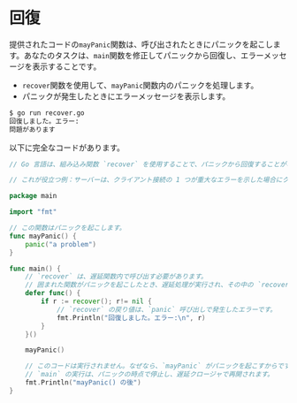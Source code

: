 # 回復

提供されたコードの`mayPanic`関数は、呼び出されたときにパニックを起こします。あなたのタスクは、`main`関数を修正してパニックから回復し、エラーメッセージを表示することです。

- `recover`関数を使用して、`mayPanic`関数内のパニックを処理します。
- パニックが発生したときにエラーメッセージを表示します。

```sh
$ go run recover.go
回復しました。エラー:
問題があります
```

以下に完全なコードがあります。

```go
// Go 言語は、組み込み関数 `recover` を使用することで、パニックから回復することが可能です。`recover` は、パニックがプログラムを中断するのを防ぎ、代わりに実行を続けることができます。

// これが役立つ例：サーバーは、クライアント接続の 1 つが重大なエラーを示した場合にクラッシュしたくありません。代わりに、サーバーはその接続を閉じて、他のクライアントにサービスを続けたいと思います。実際、これが Go の `net/http` が HTTP サーバーに対してデフォルトで行っていることです。

package main

import "fmt"

// この関数はパニックを起こします。
func mayPanic() {
	panic("a problem")
}

func main() {
	// `recover` は、遅延関数内で呼び出す必要があります。
	// 囲まれた関数がパニックを起こしたとき、遅延処理が実行され、その中の `recover` 呼び出しがパニックをキャッチします。
	defer func() {
		if r := recover(); r!= nil {
			// `recover` の戻り値は、`panic` 呼び出しで発生したエラーです。
			fmt.Println("回復しました。エラー:\n", r)
		}
	}()

	mayPanic()

	// このコードは実行されません。なぜなら、`mayPanic` がパニックを起こすからです。
	// `main` の実行は、パニックの時点で停止し、遅延クロージャで再開されます。
	fmt.Println("mayPanic() の後")
}

```
